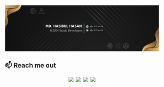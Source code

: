 ![I am a Junior Front-end developer. ](https://github.com/cbhasib/cbhasib/blob/main/images/githubcover.png)

## :mailbox: Reach me out

<p align="center">
<a href="https://www.linkedin.com/in/cbHasib/"><img src="https://img.shields.io/badge/LinkedIn-blue?style=for-the-badge&logo=linkedin&logoColor=white"></a>&nbsp;&nbsp;<a href="https://www.facebook.com/cbHasib"><img src="https://img.shields.io/badge/Facebook-1877F2?style=for-the-badge&logo=facebook&logoColor=white"></a>&nbsp;&nbsp;<a href="https://twitter.com/cbHasib"><img src="https://img.shields.io/badge/Twitter-1DA1F2?style=for-the-badge&logo=twitter&logoColor=white"></a>&nbsp;&nbsp;<a href="mailto:hasibul.hasan2905@gmail.com"><img src="https://img.shields.io/badge/Gmail-D14836?style=for-the-badge&logo=gmail&logoColor=white"></a></p><br/>
<!-- 
## :eyes: Current overview

#### 🌱 I’m exploring - Typescript, Angular, Redux.

#### 👯 I’m looking - To collaborate on open source projects.

#### 🤔 I’m trying - To help people learn web development.

#### 🗯️ Ask me about Javascript, React, Node, Express, MongoDB. -->

<br />

## :computer: Technologies that I know

<br>
<p align="center">
<picture><img title="HTML" src="https://github.com/cbhasib/cbhasib/blob/main/images/icons/HTML.png"/></picture>&nbsp;
<picture><img title="CSS" src="https://github.com/cbhasib/cbhasib/blob/main/images/icons/css.png"/></picture>&nbsp;
<picture><img title="JavaScript" src="https://github.com/cbhasib/cbhasib/blob/main/images/icons/JavaScript.png"/></picture>&nbsp;
<picture><img title="ReactJS" src="https://github.com/cbhasib/cbhasib/blob/main/images/icons/react.png"/></picture>&nbsp;
<picture><img title="TailwindCss" src="https://github.com/cbhasib/cbhasib/blob/main/images/icons/tailwind.png"/></picture>&nbsp;
<picture><img title="Bootstrap" src="https://github.com/cbhasib/cbhasib/blob/main/images/icons/Bootsrap.png"/></picture>&nbsp;
<picture><img title="NodeJS" src="https://github.com/cbhasib/cbhasib/blob/main/images/icons/node.png"/></picture>&nbsp;
<picture><img title="ExpressJS" src="https://github.com/cbhasib/cbhasib/blob/main/images/icons/express.png"/>
</picture><br/>

## :chart_with_upwards_trend: Current Stats

<br />
<p align="center">
  <picture><img width="60%" src="https://github-readme-streak-stats.herokuapp.com/?user=cbhasib&background=0D1117&sideNums=FFFFFF&sideLabels=9A9A9A&currStreakNum=FB8C00&dates=6E6E6E" /></picture> <br/>
  <picture><img width="40%" src="https://github-readme-stats.vercel.app/api/top-langs/?username=cbHasib&theme=radical&hide_border=false&include_all_commits=false&count_private=false&layout=compact" /></picture>
</p>
<p align="center">
  <picture><img src="https://komarev.com/ghpvc/?username=cbHasib&label=Visitors+Count&color=brightgreen" /></picture>
</p>
